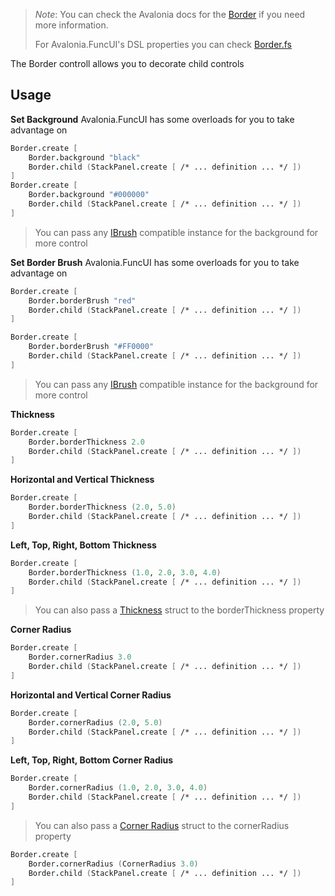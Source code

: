 ﻿---
layout: control
name: Border
group: controls
---
[Border]: https://avaloniaui.net/docs/controls/border
[Views and Attributes]: guides/Views-and-Attributes.html
[Border.fs]: https://github.com/AvaloniaCommunity/Avalonia.FuncUI/blob/master/src/Avalonia.FuncUI.DSL/Border.fs
[IBrush]: https://avaloniaui.net/api/Avalonia.Media/IBrush/
[Thickness]: https://avaloniaui.net/api/Avalonia/Thickness/
[Corner Radius]: https://avaloniaui.net/api/Avalonia/CornerRadius/

> *Note*: You can check the Avalonia docs for the [Border] if you need more information.
>
> For Avalonia.FuncUI's DSL properties you can check [Border.fs]

The Border controll allows you to decorate child controls

## Usage

**Set Background**
Avalonia.FuncUI has some overloads for you to take advantage on

```fsharp
Border.create [
	Border.background "black"
	Border.child (StackPanel.create [ /* ... definition ... */ ])
]
Border.create [
	Border.background "#000000"
	Border.child (StackPanel.create [ /* ... definition ... */ ])
]
```
> You can pass any [IBrush] compatible instance for the background for more control

**Set Border Brush**
Avalonia.FuncUI has some overloads for you to take advantage on

```fsharp
Border.create [
	Border.borderBrush "red"
	Border.child (StackPanel.create [ /* ... definition ... */ ])
]
```
```fsharp
Border.create [
	Border.borderBrush "#FF0000"
	Border.child (StackPanel.create [ /* ... definition ... */ ])
]
```
> You can pass any [IBrush] compatible instance for the background for more control


**Thickness**
```fsharp
Border.create [
	Border.borderThickness 2.0
	Border.child (StackPanel.create [ /* ... definition ... */ ])
]
```

**Horizontal and Vertical Thickness**
```fsharp
Border.create [
	Border.borderThickness (2.0, 5.0)
	Border.child (StackPanel.create [ /* ... definition ... */ ])
]
```

**Left, Top, Right, Bottom Thickness**
```fsharp
Border.create [
	Border.borderThickness (1.0, 2.0, 3.0, 4.0)
	Border.child (StackPanel.create [ /* ... definition ... */ ])
]
```
> You can also pass a [Thickness] struct to the borderThickness property


**Corner Radius**
```fsharp
Border.create [
	Border.cornerRadius 3.0
	Border.child (StackPanel.create [ /* ... definition ... */ ])
]
```

**Horizontal and Vertical Corner Radius**
```fsharp
Border.create [
	Border.cornerRadius (2.0, 5.0)
	Border.child (StackPanel.create [ /* ... definition ... */ ])
]
```

**Left, Top, Right, Bottom Corner Radius**
```fsharp
Border.create [
	Border.cornerRadius (1.0, 2.0, 3.0, 4.0)
	Border.child (StackPanel.create [ /* ... definition ... */ ])
]
```
> You can also pass a [Corner Radius] struct to the cornerRadius property

```fsharp
Border.create [
	Border.cornerRadius (CornerRadius 3.0)
	Border.child (StackPanel.create [ /* ... definition ... */ ])
]
```
